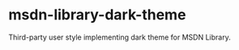 msdn-library-dark-theme
=======================

Third-party user style implementing dark theme for MSDN Library.
